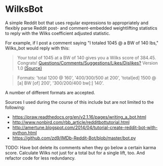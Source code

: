 WilksBot
========

A simple Reddit bot that uses regular expressions to appropriately and flexibly parse Reddit post- and comment-embedded weightlifting statistics to reply with the Wilks coefficient adjusted statistic. 

For example, if I post a comment saying "I totaled 1045 @ a BW of 140 lbs," Wilks_bot would reply with this:

> Your total of 1045 at a BW of 140 gives you a Wilks score of 384.45. Congrats!
[Questions/Comments/Suggestions/Likes/Dislikes?](http://www.reddit.com/message/compose/?to=Wilks_bot) Version 1.0 [(Source)](https://github.com/Suryc11/WilksBot)

> Formats: 'total 1200 @ 160', '400/300/500 at 200', 'total[ed] 1500 @ [a] BW [of] 200', '300/200/400 bw[:] 140'.

A number of different formats are accepted.

Sources I used during the course of this include but are not limited to the following:
* https://praw.readthedocs.org/en/v2.1.16/pages/writing_a_bot.html
* http://www.nonbird.com/rbb_article/redditbottutorial.html
* http://amertune.blogspot.com/2014/04/tutorial-create-reddit-bot-with-python.html
* https://github.com/zd9/IMDb-Reddit-Bot/blob/master/bot.py

TODO: Have bot delete its comments when they go below a certain karma score. Calculate Wilks not just for a total but for
a single lift, too. And refactor code for less redundancy.
